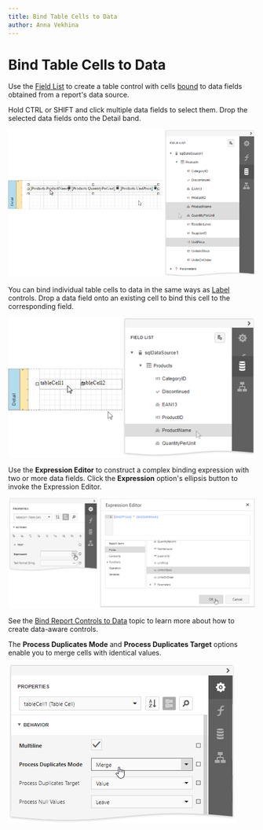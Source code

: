 ```yaml
---
title: Bind Table Cells to Data
author: Anna Vekhina
---
```

# Bind Table Cells to Data

Use the [Field List](../../report-designer-tools/ui-panels/field-list.md) to create a table control with cells [bound](../../bind-to-data/bind-controls-to-data-expression-bindings.md) to data fields obtained from a report's data source. 

Hold CTRL or SHIFT and click multiple data fields to select them. Drop the selected data fields onto the Detail band.

![](../../../../images/eurd-web-table-control-drop-fields-from-field-list.png)

You can bind individual table cells to data in the same ways as [Label](../use-basic-report-controls/label.md) controls. Drop a data field onto an existing cell to bind this cell to the corresponding field.

![](../../../../images/eurd-web-bind-existing-table-cell-to-data.png)

Use the **Expression Editor** to construct a complex binding expression with two or more data fields. Click the **Expression** option's ellipsis button to invoke the Expression Editor. 

![](../../../../images/eurd-web-table-cell-expression.png)

See the [Bind Report Controls to Data](../../bind-to-data/bind-controls-to-data-expression-bindings.md) topic to learn more about how to create data-aware controls.

The **Process Duplicates Mode** and **Process Duplicates Target** options enable you to merge cells with identical values.

![](../../../../images/eurd-web-table-cell-process-duplicates-mode.png)